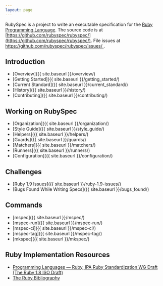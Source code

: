 ```yaml
---
layout: page
---
```


RubySpec is a project to write an executable specification for the [Ruby
Programming Language](http://ruby-lang.org/). The source code is at
[https://github.com/rubyspec/rubyspec/](https://github.com/rubyspec/rubyspec/).
File issues at [https://github.com/rubyspec/rubyspec/issues/
](https://github.com/rubyspec/rubyspec/issues/).


## Introduction

* [Overview]({{ site.baseurl }}/overview/)
* [Getting Started]({{ site.baseurl }}/getting_started/)
* [Current Standard]({{ site.baseurl }}/current_standard/)
* [History]({{ site.baseurl }}/history/)
* [Contributing]({{ site.baseurl }}/contributing/)


## Working on RubySpec

* [Organization]({{ site.baseurl }}/organization/)
* [Style Guide]({{ site.baseurl }}/style_guide/)
* [Helpers]({{ site.baseurl }}/helpers/)
* [Guards]({{ site.baseurl }}/guards/)
* [Matchers]({{ site.baseurl }}/matchers/)
* [Runners]({{ site.baseurl }}/runners/)
* [Configuration]({{ site.baseurl }}/configuration/)


## Challenges

* [Ruby 1.9 Issues]({{ site.baseurl }}/ruby-1.9-issues/)
* [Bugs Found While Writing Specs]({{ site.baseurl }}/bugs_found/)


## Commands

* [mspec]({{ site.baseurl }}/mspec/)
* [mspec-run]({{ site.baseurl }}/mspec-run/)
* [mspec-ci]({{ site.baseurl }}/mspec-ci/)
* [mspec-tag]({{ site.baseurl }}/mspec-tag/)
* [mkspec]({{ site.baseurl }}/mkspec/)


## Ruby Implementation Resources

* [Programming Languages — Ruby, IPA Ruby Standardization WG Draft (The Ruby 1.8 ISO Draft)](https://www.ipa.go.jp/osc/english/ruby/)
* [The Ruby Bibliography](http://rubybib.org/)
